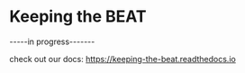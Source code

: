 # Keeping the BEAT
-----in progress-------

check out our docs: https://keeping-the-beat.readthedocs.io 
